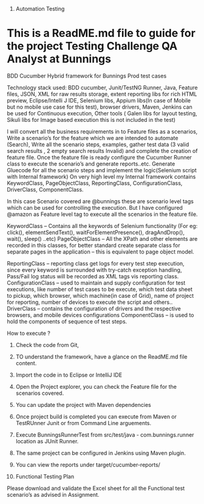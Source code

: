 
1. Automation Testing

# This is a ReadME.md file to guide for the project Testing Challenge QA Analyst at Bunnings

BDD Cucumber Hybrid framework for Bunnings Prod test cases 

Technology stack used: BDD cucumber, Junit/TestNG Runner, Java, Feature files, JSON, XML for raw results storage, extent reporting libs for rich HTML preview, Eclipse/Intelli J IDE, Selenium libs, Appium libs(In case of Mobile but no mobile use case for this test), browser drivers, Maven, Jenkins can be used for Continuous execution, Other tools ( Galen libs for layout testing, Sikuli libs for Image based execution this is not included in the test)

I will convert all the business requirements in to Feature files as a scenarios, Write a scenario’s for the feature which we are intended to automate (Search), Write all the scenario steps, examples, gather test data (3 valid search results , 2 empty search results Invalid) and complete the creation of feature file. Once the feature file is ready configure the Cucumber Runner class to execute the scenario’s and generate reports..etc. Generate Gluecode for all the scenario steps and implement the logic(Selenium script with Internal framework) On very high level my Internal framework contains KeywordClass, PageObjectClass, ReportingClass, ConfigurationClass, DriverClass, ComponentClass.

In this case Scenario covered are @bunnings these are scenario level tags which can be used for controlling the execution. But I have configured @amazon as Feature level tag to execute all the scenarios in the feature file.

KeywordClass – Contains all the keywords of Selenium functionality (For eg: click(), elementSendText(), waitForElementPresence(), dragAndDrop(), wait(), sleep() ..etc) PageObjectClass – All the XPath and other elements are recorded in this classes, for better standard create separate class for separate pages in the application – this is equivalent to page object model.

ReportingClass – reporting class get logs for every test step execution, since every keyword is surrounded with try-catch exception handling, Pass/Fail log status will be recorded as XML tags vis reporting class. ConfigurationClass – used to maintain and supply configuration for test executions, like number of test cases to be execute, which test data sheet to pickup, which browser, which machine(in case of Grid), name of project for reporting, number of devices to execute the script and others.. DriverClass – contains the configuration of drivers and the respective browsers, and mobile devices configurations ComponentClass – is used to hold the components of sequence of test steps.

How to execute ?

1. Check the code from Git,
2. TO understand the framework, have a glance on the ReadME.md file content.
3. Import the code in to Eclipse or IntelliJ IDE
4. Open the Project explorer, you can check the Feature file for the scenarios covered.
5. You can update the project with Maven dependencies
6. Once project build is completed you can execute from Maven or TestRUnner Junit or from Command Line arguements.
7. Execute BunningsRunnerTest from src/test/java - com.bunnings.runner location as JUnit Runner.
7. The same project can be configured in Jenkins using Maven plugin.
8. You can view the reports under target/cucumber-reports/


2. Functional Testing Plan

Please download and validate the Excel sheet for all the Functional test scenario’s as advised in Assignment.